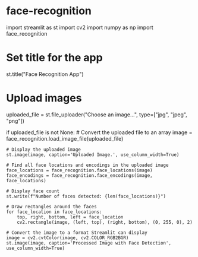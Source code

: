# face-recognition
import streamlit as st
import cv2
import numpy as np
import face_recognition

# Set title for the app
st.title("Face Recognition App")

# Upload images
uploaded_file = st.file_uploader("Choose an image...", type=["jpg", "jpeg", "png"])

if uploaded_file is not None:
    # Convert the uploaded file to an array
    image = face_recognition.load_image_file(uploaded_file)
    
    # Display the uploaded image
    st.image(image, caption='Uploaded Image.', use_column_width=True)

    # Find all face locations and encodings in the uploaded image
    face_locations = face_recognition.face_locations(image)
    face_encodings = face_recognition.face_encodings(image, face_locations)

    # Display face count
    st.write(f"Number of faces detected: {len(face_locations)}")

    # Draw rectangles around the faces
    for face_location in face_locations:
        top, right, bottom, left = face_location
        cv2.rectangle(image, (left, top), (right, bottom), (0, 255, 0), 2)

    # Convert the image to a format Streamlit can display
    image = cv2.cvtColor(image, cv2.COLOR_RGB2BGR)
    st.image(image, caption='Processed Image with Face Detection', use_column_width=True)
